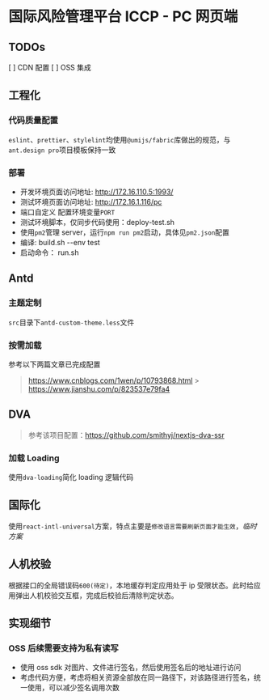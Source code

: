 # 国际风险管理平台 ICCP - PC 网页端

## TODOs

[ ] CDN 配置 [ ] OSS 集成

## 工程化

### 代码质量配置

`eslint`、`prettier`、`stylelint`均使用`@umijs/fabric`库做出的规范，与`ant.design pro`项目模板保持一致

### 部署

- 开发环境页面访问地址: http://172.16.110.5:1993/
- 测试环境页面访问地址: http://172.16.1.116/pc
- 端口自定义 配置环境变量`PORT`
- 测试环境脚本，仅同步代码使用：deploy-test.sh
- 使用`pm2`管理 server，运行`npm run pm2`启动，具体见`pm2.json`配置
- 编译: build.sh --env test
- 启动命令： run.sh

## Antd

### 主题定制

`src`目录下`antd-custom-theme.less`文件

### 按需加载

参考以下两篇文章已完成配置

> https://www.cnblogs.com/1wen/p/10793868.html > https://www.jianshu.com/p/823537e79fa4

## DVA

> 参考该项目配置：https://github.com/smithyj/nextjs-dva-ssr

### 加载 Loading

使用`dva-loading`简化 loading 逻辑代码

## 国际化

使用`react-intl-universal`方案，特点主要是`修改语言需要刷新页面才能生效`，_临时方案_

## 人机校验

根据接口的全局错误码`600(待定)`，本地缓存判定应用处于 ip 受限状态。此时给应用弹出人机校验交互框，完成后校验后清除判定状态。

## 实现细节

### OSS 后续需要支持为私有读写

- 使用 oss sdk 对图片、文件进行签名，然后使用签名后的地址进行访问
- 考虑代码方便，考虑将相关资源全部放在同一路径下，对该路径进行签名，统一使用，可以减少签名调用次数
